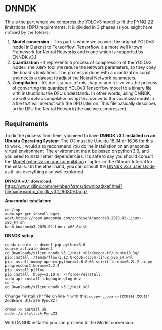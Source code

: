 # DNNDK
This is the part where we compress the YOLOv3 model to fit the PYNQ-Z2 limitations / DPU requirements. It is divided in 3 phases as you might have noticed by the folders:

 1. **Model conversion** - This part is where we convert the original YOLOv3 model in Darknet to Tensorflow. Tensorflow is a more well known Framework for Neural Networks and is one which is supported by DNNDK v3.1.
 2. **Quantization** - It represents a process of compression of the YOLOv3 model. The Xilinx tool will reduce the Network parameters, so they obey the board's limitations. The process is done with a quantization script and needs a dataset to adjust the Neural Network parameters.
 3. **Compilation** - It's the last part of this chapter and it involves the process of converting the quantized YOLOv3 Tensorflow model to a binary file with instructions the DPU understands. In other words, using DNNDK, we will create a compilation script that converts the quantized model in a file that will interact with the DPU later on. This file basically describes to the DPU the Neural Network (the one we compressed).

## Requirements
To do the process from here, you need to have **DNNDK v3.1 installed on an Ubuntu Operating System**. The OS must be Ubuntu 18.04 or 16.06 for this to work. I would also recommend you do the installation on an anaconda virtual environment. The environment must be based on python 3.6, and you need to install other dependencies. 
It's safe to say you should consult the [Model optimization and compilation](https://andre-araujo.gitbook.io/yolo-on-pynq-z2/model-optimization-and-compilation) chapter on the Gitbook tutorial for the details. On the other hand, you can consult the [DNNDK v3.1 User Guide](https://docs.xilinx.com/v/u/1.6-English/ug1327-dnndk-user-guide) as it has everything also well explained.

**DNNDK v3.1 download:** https://www.xilinx.com/member/forms/download/xef.html?filename=xilinx_dnndk_v3.1_190809.tar.gz

**Anaconda installation:**

    cd /tmp
    sudo apt-get install wget
    wget https://repo.anaconda.com/archive/Anaconda3-2020.02-Linux-x86_64.sh
    bash Anaconda3-2020.02-Linux-x86_64.sh

**DNNDK setup:**

    conda create -n decent pip python=3.6
    source activate decent
    cd Downloads/xilinx_dnndk_v3.1/host_x86/decent-tf/ubuntu18.04/
    pip install ./tensorflow-1.12.0-cp36-cp36m-linux_x86_64.whl
    pip install numpy opencv-python==4.6.0.66 scikit-learn==0.24.2 scipy progressbar2 keras==2.2.4
    pip install pillow
    pip install 'h5py==2.10.0' --force-reinstall
    sudo apt install libgoogle-glog-dev
    cd ~
    cd Downloads/xilinx_dnndk_v3.1/host_x86
Change "install.sh" file on line 4 with this: `support_board=(ZCU102 ZCU104 ZedBoard Ultra96 PynqZ2)`

    chmod +x install.sh
    sudo ./install.sh PynqZ2
With DNNDK installed you can proceed to the Model conversion.

